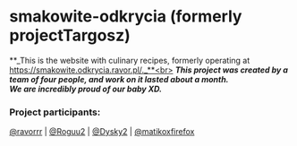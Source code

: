 # smakowite-odkrycia (formerly projectTargosz)
**_This is the website with culinary recipes, formerly operating at https://smakowite.odkrycia.ravor.pl/._**<br>
**_This project was created by a team of four people, and work on it lasted about a month._**<br>
**_We are incredibly proud of our baby XD._**

### **Project participants:**
[@ravorrr](https://www.github.com/ravorrr) | [@Roguu2](https://www.github.com/Roguu2) | [@Dysky2](https://www.github.com/Dysky2) | [@matikoxfirefox](https://www.github.com/matikoxfirefox)
